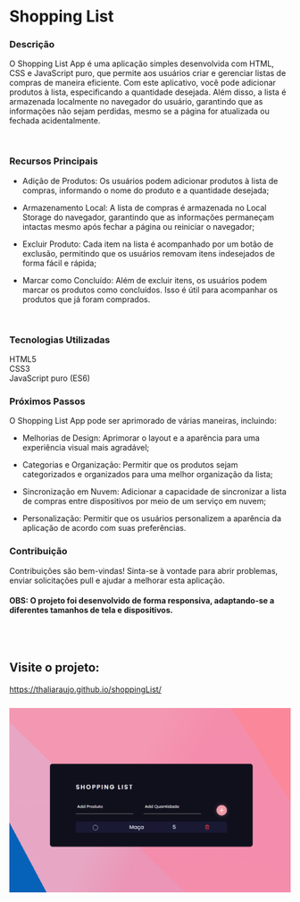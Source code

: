 # Shopping List

### Descrição
O Shopping List App é uma aplicação simples desenvolvida com HTML, CSS e JavaScript puro, que permite aos usuários criar e gerenciar listas de compras de maneira eficiente. Com este aplicativo, você pode adicionar produtos à lista, especificando a quantidade desejada. Além disso, a lista é armazenada localmente no navegador do usuário, garantindo que as informações não sejam perdidas, mesmo se a página for atualizada ou fechada acidentalmente.

<br>

### Recursos Principais
<ul>
  <li><p>Adição de Produtos: Os usuários podem adicionar produtos à lista de compras, informando o nome do produto e a quantidade desejada;</p></li>
  <li><p>Armazenamento Local: A lista de compras é armazenada no Local Storage do navegador, garantindo que as informações permaneçam intactas mesmo após fechar a página ou reiniciar o navegador;</p></li>
  <li><p>Excluir Produto: Cada item na lista é acompanhado por um botão de exclusão, permitindo que os usuários removam itens indesejados de forma fácil e rápida;</p></li>
  <li><p>Marcar como Concluído: Além de excluir itens, os usuários podem marcar os produtos como concluídos. Isso é útil para acompanhar os produtos que já foram comprados.</p></li>
</ul>

<br>

### Tecnologias Utilizadas
HTML5
<br>
CSS3
<br>
JavaScript puro (ES6)

### Próximos Passos
O Shopping List App pode ser aprimorado de várias maneiras, incluindo:
<ul>
  <li><p>Melhorias de Design: Aprimorar o layout e a aparência para uma experiência visual mais agradável;</p></li>
  <li><p>Categorias e Organização: Permitir que os produtos sejam categorizados e organizados para uma melhor organização da lista;</p></li>
  <li><p>Sincronização em Nuvem: Adicionar a capacidade de sincronizar a lista de compras entre dispositivos por meio de um serviço em nuvem;</p></li>
  <li><p>Personalização: Permitir que os usuários personalizem a aparência da aplicação de acordo com suas preferências.</p></li>
</ul>

### Contribuição
Contribuições são bem-vindas! Sinta-se à vontade para abrir problemas, enviar solicitações pull e ajudar a melhorar esta aplicação.

#### OBS: O projeto foi desenvolvido de forma responsiva, adaptando-se a diferentes tamanhos de tela e dispositivos.

<br><br>

## Visite o projeto: 
https://thaliaraujo.github.io/shoppingList/

<br>

<p>
<img align="center" width="600px" style="margin-top:-20px" src="https://raw.githubusercontent.com/Thaliaraujo/shoppingList/main/assets/image/shoppingList.png?token=GHSAT0AAAAAACCYS5F4QQZOMPBXEXDIGLMWZGSRIFQ">
</p>
